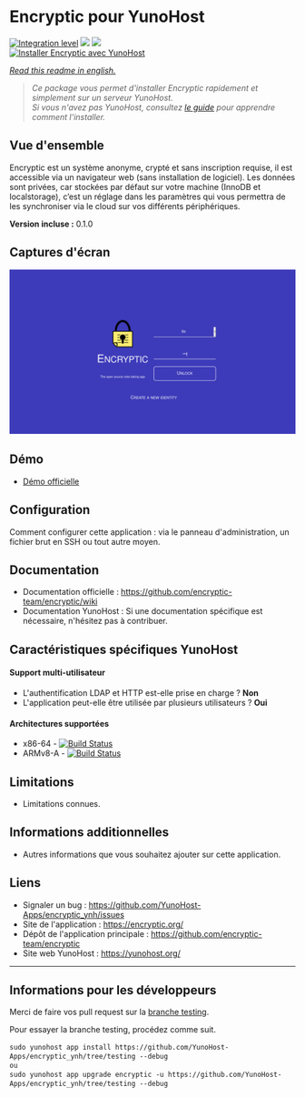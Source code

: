 # Encryptic pour YunoHost

[![Integration level](https://dash.yunohost.org/integration/encryptic.svg)](https://dash.yunohost.org/appci/app/encryptic) ![](https://ci-apps.yunohost.org/ci/badges/encryptic.status.svg) ![](https://ci-apps.yunohost.org/ci/badges/encryptic.maintain.svg)  
[![Installer Encryptic avec YunoHost](https://install-app.yunohost.org/install-with-yunohost.svg)](https://install-app.yunohost.org/?app=encryptic)

*[Read this readme in english.](./README.md)* 

> *Ce package vous permet d'installer Encryptic rapidement et simplement sur un serveur YunoHost.  
Si vous n'avez pas YunoHost, consultez [le guide](https://yunohost.org/#/install) pour apprendre comment l'installer.*

## Vue d'ensemble
Encryptic est un système anonyme, crypté et sans inscription requise, il est accessible via un navigateur web (sans installation de logiciel).
Les données sont privées, car stockées par défaut sur votre machine (InnoDB et localstorage), c’est un réglage dans les paramètres qui vous permettra de les synchroniser via le cloud sur vos différents périphériques.

**Version incluse :** 0.1.0

## Captures d'écran

![](sources/encryptic.png)

## Démo

* [Démo officielle](https://app.encryptic.org/)

## Configuration

Comment configurer cette application : via le panneau d'administration, un fichier brut en SSH ou tout autre moyen.

## Documentation

 * Documentation officielle : https://github.com/encryptic-team/encryptic/wiki
 * Documentation YunoHost : Si une documentation spécifique est nécessaire, n'hésitez pas à contribuer.

## Caractéristiques spécifiques YunoHost

#### Support multi-utilisateur

* L'authentification LDAP et HTTP est-elle prise en charge ? **Non**
* L'application peut-elle être utilisée par plusieurs utilisateurs ? **Oui**

#### Architectures supportées

* x86-64 - [![Build Status](https://ci-apps.yunohost.org/ci/logs/encryptic.svg)](https://ci-apps.yunohost.org/ci/apps/encryptic/)
* ARMv8-A - [![Build Status](https://ci-apps-arm.yunohost.org/ci/logs/encryptic.svg)](https://ci-apps-arm.yunohost.org/ci/apps/encryptic/)

## Limitations

* Limitations connues.

## Informations additionnelles

* Autres informations que vous souhaitez ajouter sur cette application.

## Liens

 * Signaler un bug : https://github.com/YunoHost-Apps/encryptic_ynh/issues
 * Site de l'application : https://encryptic.org/
 * Dépôt de l'application principale : https://github.com/encryptic-team/encryptic
 * Site web YunoHost : https://yunohost.org/

---

## Informations pour les développeurs

Merci de faire vos pull request sur la [branche testing](https://github.com/YunoHost-Apps/encryptic_ynh/tree/testing).

Pour essayer la branche testing, procédez comme suit.
```
sudo yunohost app install https://github.com/YunoHost-Apps/encryptic_ynh/tree/testing --debug
ou
sudo yunohost app upgrade encryptic -u https://github.com/YunoHost-Apps/encryptic_ynh/tree/testing --debug
```
